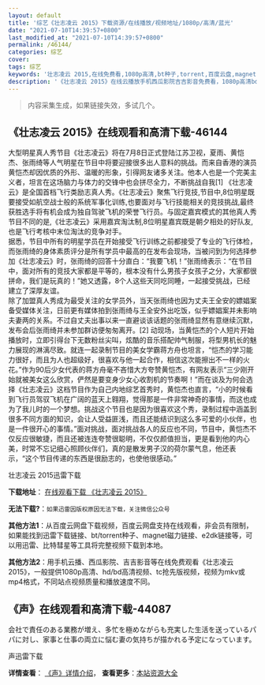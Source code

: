 ```yaml
---
layout: default
title: '综艺《壮志凌云 2015》下载资源/在线播放/视频地址/1080p/高清/蓝光'
date: "2021-07-10T14:39:57+0800"
last_modified_at: "2021-07-10T14:39:57+0800"
permalink: /46144/
categories: 综艺
cover:
tags: 综艺
keywords: '壮志凌云 2015,在线免费看,1080p高清,bt种子,torrent,百度云盘,magnet,磁力链,迅雷下载资源'
description: '《壮志凌云 2015》在线云播放手机西瓜影院吉吉影音免费看，1080p高清bd/hd未删减完整版和tc抢先枪版，mkv/mp4格式，附带bt/torrent种子、magnet/磁力链、百度云盘、网盘资源迅雷下载链接'
---
```


>内容采集生成，如果链接失效，多试几个。


## 《壮志凌云 2015》在线观看和高清下载-46144

大型明星真人秀节目《壮志凌云》将在7月8日正式登陆江苏卫视，夏雨、黄恺杰、张雨绮等人气明星在节目中将要迎接很多出人意料的挑战。而来自香港的演员黄恺杰却因优质的外形、温暖的形象，引得网友诸多关注。他本人也是一个完美主义者，坦言在这场脑力与体力的交锋中也会拼尽全力，不断挑战自我[1] 《壮志凌云》是全国首档飞行类励志真人秀。《壮志凌云》聚焦飞行竞技,节目中,8位明星既要接受如航空战士般的系统军事化训练,也要面对与飞行技能相关的竞技挑战,最终获胜选手将有机会成为独自驾驶飞机的荣誉飞行员。与固定嘉宾模式的其他真人秀节目不同的是,《壮志凌云》采用嘉宾淘汰制,8位明星嘉宾既是朝夕相处的好队友,也是飞行考核中末位淘汰的竞争对手。<br />据悉，节目中所有的明星学员在开始接受飞行训练之前都接受了专业的飞行体检，而张雨绮的身体素质评分是所有学员中最高的在发布会现场，当被问到为何选择参加《壮志凌云》时，张雨绮的回答十分直白：“我要飞机！&rdquo;张雨绮表示：“在节目中，面对所有的竞技大家都是平等的，根本没有什么男孩子女孩子之分，大家都很拼命，我们是玩真的！”她又透露，8个人这些天同吃同睡，一起接受挑战，已经建立了深厚友谊。<br />除了加盟真人秀成为最受关注的女学员外，当天张雨绮也因为丈夫王全安的嫖娼案备受媒体关注，日前更有媒体拍到张雨绮与王全安外出吃饭，似乎嫖娼案并未影响夫妻两的关系。不过自丈夫出事以来一直避谈该话题的张雨绮显然有意继续沉默，发布会后张雨绮并未参加群访便匆匆离开。[2] 动现场，当黄恺杰的个人短片开始播放时，立即引得台下无数粉丝尖叫，炫酷的音乐搭配帅气制服，将型男机长的魅力展现的淋漓尽致。就连一起录制节目的美女学霸蒋方舟也坦言，&ldquo;恺杰的学习能力很好，而且为人也超级好，很喜欢与他一起合作，相信这次能擦出不一样的火花。&rdquo;作为90后少女代表的蒋方舟毫不吝惜大方夸赞黄恺杰，有网友表示“三少刚开始就被美女这么欣赏，俨然是要变身少女心收割机的节奏啊！&rdquo;而在谈及为何会选择《壮志凌云》这档节目作为自己内地综艺首秀时，黄恺杰也直言，&ldquo;小的时候看到飞行员驾驭飞机在广阔的蓝天上翱翔，觉得那是一件非常神奇的事情，而这也成为了我儿时的一个梦想。挑战这个节目也是因为很喜欢这个秀，录制过程中涵盖到很多不同方面的知识，会让人受益匪浅，而且还能结识到这么多可爱的小伙伴，也是一件很开心的事情。&rdquo;面对挑战，面对挑战各人的反应也不同，节目中，黄恺杰不仅反应很敏捷，而且还被连连夸赞很聪明，不仅仅颜值担当，更是看到他的内心美，时常不忘记细心照顾伙伴们，真的是散发男子汉的荷尔蒙气息，他还表示，&ldquo;这个节目传递的东西是很励志的，也使他很感动。&rdquo;


壮志凌云 2015迅雷下载

**下载地址**： [在线观看下载 《壮志凌云 2015》](https://www.993dy.com//vod-detail-id-3704.html) 


**无法下载?**：`如果迅雷因版权原因无法下载，关注微信公众号 `

**其他方法1**：从百度云网盘下载视频，百度云网盘支持在线观看，非会员有限制，如果能找到迅雷下载链接、bt/torrent种子、magnet磁力链接、e2dk链接等，可以用迅雷、比特彗星等工具将完整视频下载到本地。

**其他方法2**：用手机云播、西瓜影院、吉吉影音等在线免费观看《壮志凌云 2015》，一般提供1080p高清、hd/bd高清视频、tc抢先版视频，视频为mkv或mp4格式，不同站点视频质量和播放速度不同。


## 《声》在线观看和高清下载-44087

会社で責任のある業務が増え、多忙を極めながらも充実した生活を送っているパパに対し、家事と仕事の両立に悩む妻の気持ちが描かれる予定になっています。<br />


声迅雷下载

**详情查看**： [《声》详情介绍](/movie/44087/)， **查看更多**：[本站资源大全](/movie/t/all/)

